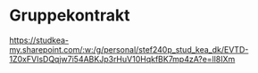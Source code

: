 # Gruppekontrakt
https://studkea-my.sharepoint.com/:w:/g/personal/stef240p_stud_kea_dk/EVTD-1Z0xFVIsDQqjw7i54ABKJp3rHuV10HqkfBK7mp4zA?e=ll8IXm
